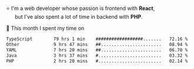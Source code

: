 ⭐ I'm a web developer whose passion is frontend with <b>React</b>,<br/>
&nbsp; &nbsp; &nbsp; but I've also spent a lot of time in backend with <b>PHP</b>.

📅 This month I spent my time on

<!--START_SECTION:waka-->

```txt
TypeScript        79 hrs 1 min    ##################.......   72.16 %
Other             9 hrs 47 mins   ##.......................   08.94 %
YAML              7 hrs 20 mins   ##.......................   06.70 %
Java              3 hrs 37 mins   #........................   03.32 %
PHP               2 hrs 20 mins   #........................   02.14 %
```

<!--END_SECTION:waka-->

